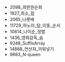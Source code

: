 - 2098_외판원순회
- 1927_최소_힙
- 2065_나룻배
- 11729_하노이_탑_이동_순서
- 10814_나이순_정렬
- 1436_영화감독_숌
- 9248_SuffixArray
- 14888_연산자_끼워넣기
- 9663_N-queen